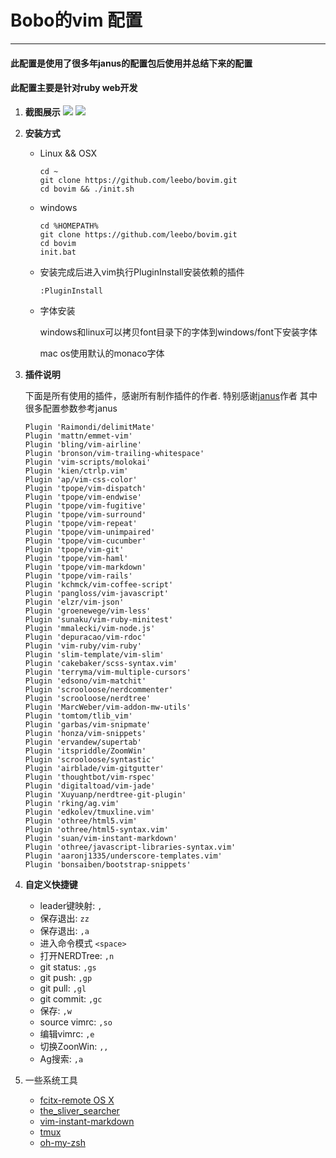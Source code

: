 # Bobo的vim 配置
---
#### 此配置是使用了很多年janus的配置包后使用并总结下来的配置
#### 此配置主要是针对ruby web开发
1. **截图展示**
  ![](http://s1.momo.moda/2015/04/16/1c1d4df596d01da60385f0bb17a4a9e0.png)
  ![](http://s1.momo.moda/2015/04/16/217eedd1ba8c592db97d0dbe54c7adfc.png)
2. **安装方式**
    * Linux && OSX

      ```
      cd ~
      git clone https://github.com/leebo/bovim.git
      cd bovim && ./init.sh
      ```
    * windows

      ```
      cd %HOMEPATH%
      git clone https://github.com/leebo/bovim.git
      cd bovim
      init.bat
      ```
    * 安装完成后进入vim执行PluginInstall安装依赖的插件

      ```
      :PluginInstall
      ```
    * 字体安装

      windows和linux可以拷贝font目录下的字体到windows/font下安装字体

      mac os使用默认的monaco字体

3. **插件说明**

    下面是所有使用的插件，感谢所有制作插件的作者.
    特别感谢[janus](https://github.com/carlhuda/janus)作者 其中很多配置参数参考janus
    ```viml
    Plugin 'Raimondi/delimitMate'
    Plugin 'mattn/emmet-vim'
    Plugin 'bling/vim-airline'
    Plugin 'bronson/vim-trailing-whitespace'
    Plugin 'vim-scripts/molokai'
    Plugin 'kien/ctrlp.vim'
    Plugin 'ap/vim-css-color'
    Plugin 'tpope/vim-dispatch'
    Plugin 'tpope/vim-endwise'
    Plugin 'tpope/vim-fugitive'
    Plugin 'tpope/vim-surround'
    Plugin 'tpope/vim-repeat'
    Plugin 'tpope/vim-unimpaired'
    Plugin 'tpope/vim-cucumber'
    Plugin 'tpope/vim-git'
    Plugin 'tpope/vim-haml'
    Plugin 'tpope/vim-markdown'
    Plugin 'tpope/vim-rails'
    Plugin 'kchmck/vim-coffee-script'
    Plugin 'pangloss/vim-javascript'
    Plugin 'elzr/vim-json'
    Plugin 'groenewege/vim-less'
    Plugin 'sunaku/vim-ruby-minitest'
    Plugin 'mmalecki/vim-node.js'
    Plugin 'depuracao/vim-rdoc'
    Plugin 'vim-ruby/vim-ruby'
    Plugin 'slim-template/vim-slim'
    Plugin 'cakebaker/scss-syntax.vim'
    Plugin 'terryma/vim-multiple-cursors'
    Plugin 'edsono/vim-matchit'
    Plugin 'scrooloose/nerdcommenter'
    Plugin 'scrooloose/nerdtree'
    Plugin 'MarcWeber/vim-addon-mw-utils'
    Plugin 'tomtom/tlib_vim'
    Plugin 'garbas/vim-snipmate'
    Plugin 'honza/vim-snippets'
    Plugin 'ervandew/supertab'
    Plugin 'itspriddle/ZoomWin'
    Plugin 'scrooloose/syntastic'
    Plugin 'airblade/vim-gitgutter'
    Plugin 'thoughtbot/vim-rspec'
    Plugin 'digitaltoad/vim-jade'
    Plugin 'Xuyuanp/nerdtree-git-plugin'
    Plugin 'rking/ag.vim'
    Plugin 'edkolev/tmuxline.vim'
    Plugin 'othree/html5.vim'
    Plugin 'othree/html5-syntax.vim'
    Plugin 'suan/vim-instant-markdown'
    Plugin 'othree/javascript-libraries-syntax.vim'
    Plugin 'aaronj1335/underscore-templates.vim'
    Plugin 'bonsaiben/bootstrap-snippets'
    ```
4. **自定义快捷键**
    * leader键映射: `,`
    * 保存退出: `zz`
    * 保存退出: `,a`
    * 进入命令模式   `<space>`
    * 打开NERDTree: `,n`
    * git status:  `,gs`
    * git push:   `,gp`
    * git pull:   `,gl`
    * git commit:   `,gc`
    * 保存:   `,w`
    * source vimrc:  `,so`
    * 编辑vimrc:  `,e`
    * 切换ZoonWin:  `,,`
    * Ag搜索:  `,a`

5. 一些系统工具
    * [fcitx-remote OS X](https://github.com/CodeFalling/fcitx-remote-for-osx)
    * [the_sliver_searcher](https://github.com/ggreer/the_silver_searcher)
    * [vim-instant-markdown](https://github.com/suan/vim-instant-markdown)
    * [tmux](http://tmux.sourceforge.net)
    * [oh-my-zsh](https://github.com/robbyrussell/oh-my-zsh)

